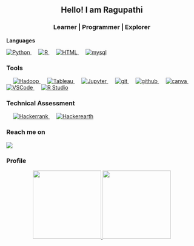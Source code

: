 
<h2 align="center"> Hello! I am Ragupathi</h2>
<h3 align="center">Learner | Programmer | Explorer</h3
	
	
## **Languages**
 <p align="left">  
<a href="https://python.org/">
    <img alt="Python" src="https://img.shields.io/badge/Python-FFD43B?style=for-the-badge&logo=python&logoColor=darkgreen"/>
  </a>
 &emsp;
<a href="https://www.r-project.org/">
    <img alt="R" src="https://img.shields.io/badge/R-4481EB?style=for-the-badge&logo=R&logoColor=white"/>
  </a>
  &emsp;
<a href="https://www.html.com/en/">
    <img alt="HTML" src="https://img.shields.io/badge/Html-E44D26?style=for-the-badge&logo=html&logoColor=white"/>
  </a>
 &emsp;
<a href="https://www.mysql.com/">
    <img alt="mysql" src="https://img.shields.io/badge/mysql-4481EB?style=for-the-badge&logo=mysql&logoColor=black"/>
  </a>
</p>

 
 ### **Tools**
<p align="left"> 
  &emsp;
  <a href="https://hadoop.apache.org/" target="_blank">
    <img alt="Hadoop" src="https://img.shields.io/badge/hadoop-4481EB?style=for-the-badge&logo=hadoop&logoColor=black">
  </a> 
   &emsp;
  <a href="https://www.tableau.com/" target="_blank"> 
    <img alt="Tableau" src="https://img.shields.io/badge/tableau-4481EB?style=for-the-badge&logo=tableau&logoColor=white"/>
  </a>
   &emsp;
  <a href="https://jupyter.org/" target="_blank"> 
    <img alt="Jupyter" src="https://img.shields.io/badge/jupyter%20notebook-4481EB?style=for-the-badge&logo=jupyter%20notebook&logoColor=white"/>
  </a>
   &emsp;
  
  <a href="https://git.com/" target="_blank"> 
    <img alt="git" src="https://img.shields.io/badge/git-F1502F?style=for-the-badge&logo=git&logoColor=white"/>
  </a>
     &emsp;
  <a href="https://github.com/" target="_blank"> 
    <img alt="github" src="https://img.shields.io/badge/github-171515?style=for-the-badge&logo=github&logoColor=white"/>
 </a>
	&emsp;
  <a href="https://canva.com/" target="_blank"> 
    <img alt="canva" src="https://img.shields.io/badge/Canva-3498db?style=for-the-badge&logo=Canva&logoColor=white"/>
  </a>
  &emsp;
  <a href="https://vscode.com/" target="_blank"> 
    <img alt="VSCode" src="https://img.shields.io/badge/VSCode-0078d7?style=for-the-badge&logo=VSCode&logoColor=white"/>
  </a>
 &emsp;
  <a href="https://www.rstudio.com/" target="_blank"> 
    <img alt="R Studio" src="https://img.shields.io/badge/r%20studio-4481EB?style=for-the-badge&logo=r%20studio&logoColor=white"/>
  </a>	
</p>
 
 
### **Technical Assessment**
<p align="left"> 
  &emsp;
  <a href="https://www.hackerrank.com/ragumdr2023?hr_r=1" target="_blank"> 
    <img alt="Hackerrank" src="https://img.shields.io/badge/HACKERRANK-4481EB?style=for-the-badge&logo=HACKERRANK&logoColor=white"/>
  </a>
  &emsp;
  <a href="https://www.hackerearth.com/@ragumdr2023" target="_blank"> 
    <img alt="Hackerearth" src="https://img.shields.io/badge/HACKEREARTH-4481EB?style=for-the-badge&logo=HACKEREARTH&logoColor=white"/>
  </a>
  </p>
  
  
### **Reach me on**
<div> 
  <a href = "mailto:ragumdr2023@gmail.com"><img src="https://img.shields.io/badge/Gmail-D14836?style=for-the-badge&logo=gmail&logoColor=white" target="_blank"></a>
 </div>


### **Profile**
<div align="center">
  <a href="https://github.com/RAGUPATHI-M">
  <img height="180em" src="https://github-readme-stats.vercel.app/api?username=RAGUPATHI-M&show_icons=true&theme=dracula&include_all_commits=true&count_private=true"/>
  <img height="180em" src="https://github-readme-stats.vercel.app/api/top-langs/?username=RAGUPATHI-M&layout=compact&langs_count=7&theme=dracula"/>
</div>

